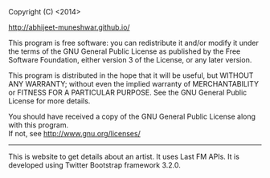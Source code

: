 <Last FM Artist Search>
Copyright (C) <2014>  
<Abhijeet Ashok Muneshwar>
<openingknots@gmail.com>

<http://abhijeet-muneshwar.github.io/>


This program is free software: you can redistribute it and/or modify
it under the terms of the GNU General Public License as published by
the Free Software Foundation, either version 3 of the License, or
 any later version.

This program is distributed in the hope that it will be useful,
but WITHOUT ANY WARRANTY; without even the implied warranty of
MERCHANTABILITY or FITNESS FOR A PARTICULAR PURPOSE.  See the
GNU General Public License for more details.

You should have received a copy of the GNU General Public License
along with this program.  
If not, see 
<http://www.gnu.org/licenses/>


---------------------------------------------------------------------------------------------------------------------------

This is website to get details about an artist. It uses Last FM APIs. It is developed using Twitter Bootstrap framework 3.2.0.